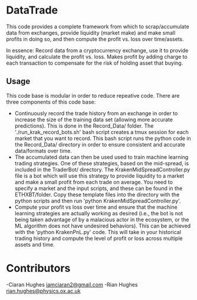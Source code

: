 # DataTrade
This code provides a complete framework from which to scrap/accumulate data from exchanges, provide liquidity  (market make) and make small profits in doing so, and then compute the profit vs. loss over time/assets. 

In essence:
Record data from a cryptocurrency exchange, use it to provide liquidity, and calculate the profit vs. loss. Makes profit by adding charge to each transaction to compensate for the risk of holding asset that buying. 


## Usage 

This code base is modular in order to reduce repeative code. There are three components of this code base: 
- Continuously record the trade history from an exchange in order to increase the size of the training data set (allowing more accurate predictions). This is done in the Record_Data/ folder. The './run_krak_record_bots.sh' bash script creates a tmux session for each market that you want to record. This bash script runs the python code in the Record_Data/ directory in order to ensure consistent and accurate data/formats over time. 
- The accumulated data can then be used used to train machine learning trading strategies. One of these strategies, based on the mid-spread, is included in the TraderBot/ directory. The KrakenMidSpreadController.py file is a bot which will use this strategy to provide liquidity to a market and make a small profit from each trade on average. You need to specify a market and the input scripts, and these can be found in the ETHXBT/folder. Copy these template files into the directory with the python scripts and then run 'python KrakenMidSpreadController.py'. 
- Compute your profit vs loss over time and ensure that the machine learning strategies are actually working as desired (i.e., the bot is not being taken advantage of by a malacious actor in the ecosystem, or the ML algorithm does not have undesired behaviors). This can be achieved with the 'python KrakenPnL.py' code. This will take in your historical trading history and compute the level of profit or loss across multiple assets and time. 


# Contributors
-Ciaran Hughes	iamciaran2@gmail.com
-Rian Hughes	rian.hughes@physics.ox.ac.uk

